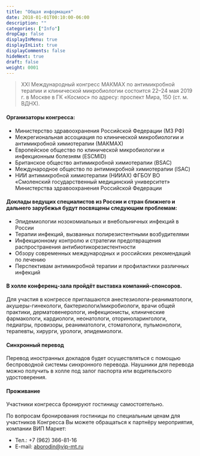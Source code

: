 ```yaml
---
title: "Общая информация"
date: 2018-01-01T00:10:00-06:00
description: ""
categories: ["Info"]
dropCap: false
displayInMenu: true
displayInList: true
displayComments: false
hideNext: true
draft: false
weight: 0001
---
```


> XXI Международный конгресс МАКМАХ по антимикробной терапии и клинической микробиологии состоится 22–24 мая 2019 г. в Москве в ГК «Космос» по адресу: проспект Мира, 150 (ст. м. ВДНХ).

#### Организаторы конгресса:

- Министерство здравоохранения Российской Федерации (МЗ РФ)
- Межрегиональная ассоциация по клинической микробиологии и антимикробной химиотерапии (МАКМАХ)
- Европейское общество по клинической микробиологии и инфекционным болезням (ESCMID)
- Британское общество антимикробной химиотерапии (BSAC)
- Международное общество по антимикробной химиотерапии (ISAC)
- НИИ антимикробной химиотерапии (НИИАХ) ФГБОУ ВО «Смоленский государственный медицинский университет» Министерства здравоохранения Российской Федерации


#### Доклады ведущих специалистов из России и стран ближнего и дальнего зарубежья будут посвящены следующим проблемам:

- Эпидемиологии нозокомиальных и внебольничных инфекций в России
- Терапии инфекций, вызванных полирезистентными возбудителями
- Инфекционному контролю и стратегии предотвращения распространения антибиотикорезистентности
- Обзору современных международных и российских рекомендаций по лечению
- Перспективам антимикробной терапии и профилактики различных инфекций

#### В холле конференц-зала пройдёт выставка компаний-спонсоров. 

Для участия в конгрессе приглашаются анестезиологи-реаниматологи, акушеры-гинекологи, бактериологи/микробиологи, врачи общей практики, дерматовенерологи, инфекционисты, клинические фармакологи, кардиологи, неонатологи, оториноларингологи, педиатры, провизоры, реаниматологи, стоматологи, пульмонологи, терапевты, хирурги, урологи, эпидемиологи.

#### Синхронный перевод

Перевод иностранных докладов будет осуществляться с помощью беспроводной системы синхронного перевода. Наушники для перевода можно получить в холле под залог паспорта или водительского удостоверения.

#### Проживание

Участники конгресса бронируют гостиницу самостоятельно.

По вопросам бронирования гостиницы по специальным ценам для участников Конгресса Вы можете обращаться к партнёру мероприятия, компании ВИП Маркет:

- Тел.: +7 (962) 366-81-16
- E-mail: aborodin@vip-mt.ru
